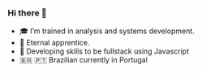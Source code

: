 ### Hi there 👋
- 🎓 I’m trained in analysis and systems development.
- 🌱 Eternal apprentice.
- 🚀 Developing skills to be fullstack using Javascript
- 🇧🇷 🇵🇹 Brazilian currently in Portugal

<!--
**cristianoasg/cristianoasg** is a ✨ _special_ ✨ repository because its `README.md` (this file) appears on your GitHub profile.

Here are some ideas to get you started:

- 🔭 I’m currently working on ...
- 🌱 I’m currently learning ...
- 👯 I’m looking to collaborate on ...
- 🤔 I’m looking for help with ...
- 💬 Ask me about ...
- 📫 How to reach me: ...
- 😄 Pronouns: ...
- ⚡ Fun fact: ...
-->
